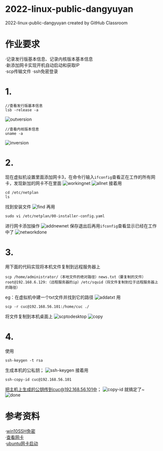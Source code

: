 # 2022-linux-public-dangyuyan
2022-linux-public-dangyuyan created by GitHub Classroom
# 作业要求
·记录发行版基本信息、记录内核版本基本信息\
·新添加网卡实现开机自动启动和获取IP\
·scp传输文件
·ssh免密登录

# 1.
```
//查看发行版基本信息
lsb -release -a 
```
![outversion](https://user-images.githubusercontent.com/74172793/156969556-177822f2-e36d-46cd-8991-d137cf910c9c.png)

```
//查看内核版本信息
uname -a
```
![inversion](https://user-images.githubusercontent.com/74172793/156969531-0dcd67e9-4b62-4b80-9602-a838f1359434.png)

# 2.
现在虚拟机设置里面添加网卡3，在命令行输入```ifconfig```查看正在工作的所有网卡，发现新加的网卡不在里面
![workingnet](https://user-images.githubusercontent.com/74172793/156969591-40ed1591-6da5-4c9e-9cc2-4a3f88ee8c55.png)
![allnet](https://user-images.githubusercontent.com/74172793/156969463-bbcc2359-49c1-4653-ac16-3d9dc42a4a19.png)
接着用
```
cd /etc/netplan
ls
```
找到安装文件
![find](https://user-images.githubusercontent.com/74172793/156969518-21070c40-d91d-4d08-8ffd-f89f516da004.png)
再用
```
sudo vi /etc/netplan/00-installer-config.yaml
```
进行网卡添加操作
![addnewnet](https://user-images.githubusercontent.com/74172793/156969462-d95ab3d8-d34f-4780-a948-0b4ebb50dadb.png)
保存退出后再用```ifconfig```查看显示已经在工作中了
![networkdone](https://user-images.githubusercontent.com/74172793/156969547-e74e48f6-f14c-4db3-996d-6456a39fa08c.png)

# 3.
用下面的代码实现将本机文件复制到远程服务器上
```
scp /home/administrator/（本地文件的绝对路径）news.txt（要复制的文件） root@192.168.6.129:（远程服务器的ip）/etc/squid（将文件复制到位于远程服务器上的路径）
```
eg：在虚拟机中建一个txt文件并找到它的路径
![addatxt](https://user-images.githubusercontent.com/74172793/156969753-3c5c0c7c-3e30-4ce0-8f45-a9d6c215107a.png)
用
```
scp -r cuc@192.168.56.101:/home/cuc ./
```
将文件复制到本机桌面上
![scptodesktop](https://user-images.githubusercontent.com/74172793/156969577-fb131027-d6b7-4452-b568-e5cf76a5b29b.png)
![copy](https://user-images.githubusercontent.com/74172793/156969505-c5d52d17-d895-4a07-bf22-1f9430b642b0.png)

# 4.
使用
```
ssh-keygen -t rsa
```
生成本机的公私钥；
![ssh-keygen](https://user-images.githubusercontent.com/74172793/156969582-708640b3-1cde-44d6-b329-1498a1858afe.png)
接着用
```
ssh-copy-id cuc@192.168.56.101
```
把主机上生成的公钥传到cuc@192.168.56.101中；
![copy-id](https://user-images.githubusercontent.com/74172793/156969509-fc9ac19c-8718-4907-8601-47b0c9de61c6.png)
就搞定了~
![done](https://user-images.githubusercontent.com/74172793/156969514-520df096-4a29-47f2-a3f7-c9aafaa39791.png)

# 参考资料
·[win10SSH免密](https://zhuanlan.zhihu.com/p/401327519)\
·[查看网卡](https://www.runoob.com/linux/linux-comm-ifconfig.html)\
·[ubuntu网卡启动](https://jingyan.baidu.com/article/9113f81b7995df2b3214c702.html)
